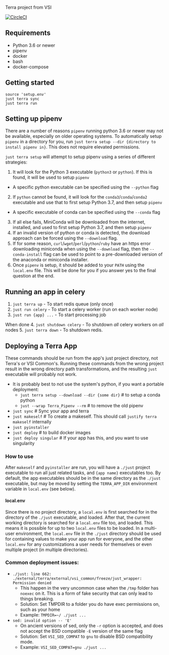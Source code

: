 Terra project from VSI

[![CircleCI](https://circleci.com/gh/VisionSystemsInc/terra.svg?style=shield)](https://circleci.com/gh/VisionSystemsInc/terra)

## Requirements

- Python 3.6 or newer
- pipenv
- docker
- bash
- docker-compose

## Getting started

```
source 'setup.env'
just terra sync
just terra run
```

## Setting up pipenv

There are a number of reasons `pipenv` running python 3.6 or newer may not be available, especially on older operating systems. To automatically setup `pipenv` in a directory for you, run `just terra setup --dir {directory to install pipenv in}`. This does not require elevated permissions.

`just terra setup` will attempt to setup pipenv using a series of different strategies:

1. It will look for the Python 3 executable (`python3` or `python`). If this is found, it will be used to setup `pipenv`
  - A specific python executable can be specified using the `--python` flag
2. If `python` cannot be found, it will look for the `conda3`/`conda`/`conda2` executable and use that to first setup Python 3.7, and then setup `pipenv`
  - A specific executable of conda can be specified using the `--conda` flag
3. If all else fails, MiniConda will be downloaded from the internet, installed, and used to first setup Python 3.7, and then setup `pipenv`
4. If an invalid version of python or conda is detected, the download approach can be forced using the `--download` flag.
5. If for some reason, `curl`/`wget`/`perl`/`python`/`ruby` have an https error downloading miniconda when using the `--download` flag, then the `--conda-install` flag can be used to point to a pre-downloaded version of the anaconda or miniconda installer.
6. Once `pipenv` is setup, it should be added to your `PATH` using the `local.env` file. This will be done for you if you answer yes to the final question at the end.

## Running an app in celery

1. `just terra up` - To start redis queue (only once)
2. `just run celery` - To start a celery worker (run on each worker node)
3. `just run {app} ...` - To start processing job

When done
4. `just shutdown celery` - To shutdown _all_ celery workers on _all_ nodes
5. `just terra down` - To shutdown redis.

## Deploying a Terra App

These commands should be run from the app's just project directory, not Terra's or VSI Common's. Running these commands from the wrong project result in the wrong directory path transformations, and the resulting `just` executable will probably not work.

- It is probably best to not use the system's python, if you want a portable deployment:
    - `just terra setup --download --dir {some dir}` # to setup a conda python
    - `just --wrap Terra_Pipenv --rm` # to remove the old pipenv
- `just sync` # Sync your app and terra
- `just makeself` # To create a makeself. This should call `justify terra makeself` internally
- `just pyinstaller`
- `just deploy` # to build docker images
- `just deploy singular` # If your app has this, and you want to use singularity

### How to use

After `makeself` and `pyinstaller` are run, you will have a `./just` project executable to run all just related tasks, and `{app name}` executables too. By default, the app executables should be in the same directory as the `./just` executable, but may be moved by setting the `TERRA_APP_DIR` environment variable in `local.env` (see below).

#### local.env

Since there is no project directory, a `local.env` is first searched for in the directory of the `./just` executable, and loaded. After that, the current working directory is searched for a `local.env` file too, and loaded. This means it is possible for up to two `local.env` files to be loaded. In a multi-user environment, the `local.env` file in the `./just` directory should be used for containing values to make your app run for everyone, and the other `local.env` for any customizations a user needs for themselves or even multiple project (in multiple directories).

### Common deployment issues:

- `./just: line 662: ./external/terra/external/vsi_common/freeze/just_wrapper: Permission denied`
    - This happen in the very uncommon case when the `/tmp` folder has `noexec` on it. This is a form of fake security that can only lead to things breaking.
    - Solution: Set TMPDIR to a folder you do have exec permissions on, such as your home
    - Example: `TMPDIR=~/ ./just ...`
- `sed: invalid option -- 'E'`
    - On ancient versions of sed, only the `-r` option is accepted, and does not accept the BSD compatible `-E` version of the same flag
    - Solution: Set `VSI_SED_COMPAT` to `gnu` to disable BSD compatibility mode.
    - Example: `VSI_SED_COMPAT=gnu ./just ...`